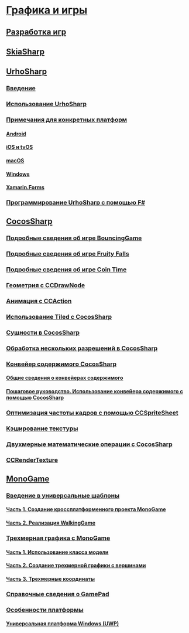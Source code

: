 # [Графика и игры](index.yml)
## [Разработка игр](game-development/index.md)

## [SkiaSharp](~/xamarin-forms/user-interface/graphics/skiasharp/index.md)

## [UrhoSharp](urhosharp/index.md)
### [Введение](urhosharp/introduction.md)
### [Использование UrhoSharp](urhosharp/using.md)
### [Примечания для конкретных платформ](urhosharp/platform/index.md)
#### [Android](urhosharp/platform/android.md)
#### [iOS и tvOS](urhosharp/platform/ios.md)
#### [macOS](urhosharp/platform/mac.md)
#### [Windows](urhosharp/platform/windows.md)
#### [Xamarin.Forms](urhosharp/platform/xamarin-forms.md)
### [Программирование UrhoSharp с помощью F#](urhosharp/fsharp.md)
## [CocosSharp](cocossharp/index.md)
### [Подробные сведения об игре BouncingGame](cocossharp/bouncing-game.md)
### [Подробные сведения об игре Fruity Falls](cocossharp/fruity-falls.md)
### [Подробные сведения об игре Coin Time](cocossharp/cointime.md)
### [Геометрия с CCDrawNode](cocossharp/ccdrawnode.md)
### [Анимация с CCAction](cocossharp/ccaction.md)
### [Использование Tiled с CocosSharp](cocossharp/tiled.md)
### [Сущности в CocosSharp](cocossharp/entities.md)
### [Обработка нескольких разрешений в CocosSharp](cocossharp/resolutions.md)
### [Конвейер содержимого CocosSharp](cocossharp/content-pipeline/index.md)
#### [Общие сведения о конвейерах содержимого](cocossharp/content-pipeline/introduction.md)
#### [Пошаговое руководство. Использование конвейера содержимого с помощью CocosSharp](cocossharp/content-pipeline/walkthrough.md)
### [Оптимизация частоты кадров с помощью CCSpriteSheet](cocossharp/ccspritesheet.md)
### [Кэширование текстуры](cocossharp/texture-cache.md)
### [Двухмерные математические операции с CocosSharp](cocossharp/math.md)
### [CCRenderTexture](cocossharp/ccrendertexture.md)
## [MonoGame](monogame/index.md)
### [Введение в универсальные шаблоны](monogame/introduction/index.md)
#### [Часть 1. Создание кроссплатформенного проекта MonoGame](monogame/introduction/part1.md)
#### [Часть 2. Реализация WalkingGame](monogame/introduction/part2.md)
### [Трехмерная графика с MonoGame](monogame/3d/index.md)
#### [Часть 1. Использование класса модели](monogame/3d/part1.md)
#### [Часть 2. Создание трехмерной графики с вершинами](monogame/3d/part2.md)
#### [Часть 3. Трехмерные координаты](monogame/3d/part3.md)
### [Справочные сведения о GamePad](monogame/input.md)
### [Особенности платформы](monogame/platforms/index.md)
#### [Универсальная платформа Windows (UWP)](monogame/platforms/uwp.md)
